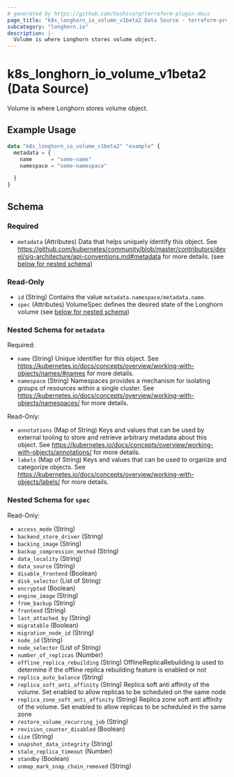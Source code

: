```yaml
---
# generated by https://github.com/hashicorp/terraform-plugin-docs
page_title: "k8s_longhorn_io_volume_v1beta2 Data Source - terraform-provider-k8s"
subcategory: "longhorn.io"
description: |-
  Volume is where Longhorn stores volume object.
---
```


# k8s_longhorn_io_volume_v1beta2 (Data Source)

Volume is where Longhorn stores volume object.

## Example Usage

```terraform
data "k8s_longhorn_io_volume_v1beta2" "example" {
  metadata = {
    name      = "some-name"
    namespace = "some-namespace"

  }
}
```

<!-- schema generated by tfplugindocs -->
## Schema

### Required

- `metadata` (Attributes) Data that helps uniquely identify this object. See https://github.com/kubernetes/community/blob/master/contributors/devel/sig-architecture/api-conventions.md#metadata for more details. (see [below for nested schema](#nestedatt--metadata))

### Read-Only

- `id` (String) Contains the value `metadata.namespace/metadata.name`.
- `spec` (Attributes) VolumeSpec defines the desired state of the Longhorn volume (see [below for nested schema](#nestedatt--spec))

<a id="nestedatt--metadata"></a>
### Nested Schema for `metadata`

Required:

- `name` (String) Unique identifier for this object. See https://kubernetes.io/docs/concepts/overview/working-with-objects/names/#names for more details.
- `namespace` (String) Namespaces provides a mechanism for isolating groups of resources within a single cluster. See https://kubernetes.io/docs/concepts/overview/working-with-objects/namespaces/ for more details.

Read-Only:

- `annotations` (Map of String) Keys and values that can be used by external tooling to store and retrieve arbitrary metadata about this object. See https://kubernetes.io/docs/concepts/overview/working-with-objects/annotations/ for more details.
- `labels` (Map of String) Keys and values that can be used to organize and categorize objects. See https://kubernetes.io/docs/concepts/overview/working-with-objects/labels/ for more details.


<a id="nestedatt--spec"></a>
### Nested Schema for `spec`

Read-Only:

- `access_mode` (String)
- `backend_store_driver` (String)
- `backing_image` (String)
- `backup_compression_method` (String)
- `data_locality` (String)
- `data_source` (String)
- `disable_frontend` (Boolean)
- `disk_selector` (List of String)
- `encrypted` (Boolean)
- `engine_image` (String)
- `from_backup` (String)
- `frontend` (String)
- `last_attached_by` (String)
- `migratable` (Boolean)
- `migration_node_id` (String)
- `node_id` (String)
- `node_selector` (List of String)
- `number_of_replicas` (Number)
- `offline_replica_rebuilding` (String) OfflineReplicaRebuilding is used to determine if the offline replica rebuilding feature is enabled or not
- `replica_auto_balance` (String)
- `replica_soft_anti_affinity` (String) Replica soft anti affinity of the volume. Set enabled to allow replicas to be scheduled on the same node
- `replica_zone_soft_anti_affinity` (String) Replica zone soft anti affinity of the volume. Set enabled to allow replicas to be scheduled in the same zone
- `restore_volume_recurring_job` (String)
- `revision_counter_disabled` (Boolean)
- `size` (String)
- `snapshot_data_integrity` (String)
- `stale_replica_timeout` (Number)
- `standby` (Boolean)
- `unmap_mark_snap_chain_removed` (String)
